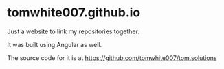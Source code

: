# tomwhite007.github.io

Just a website to link my repositories together.

It was built using Angular as well.

The source code for it is at https://github.com/tomwhite007/tom.solutions
